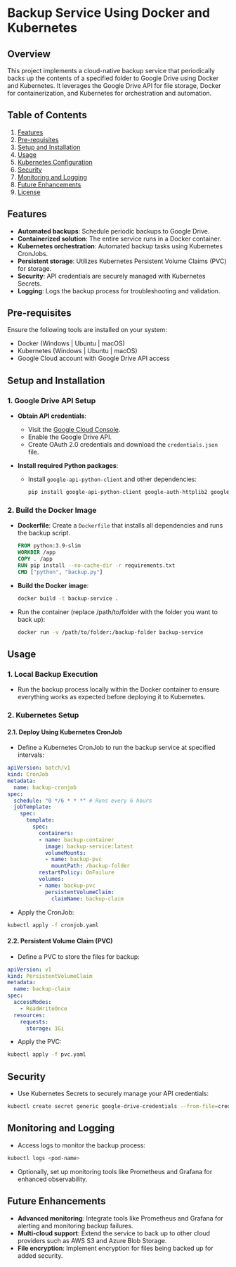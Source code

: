 # Backup Service Using Docker and Kubernetes

## Overview
This project implements a cloud-native backup service that periodically backs up the contents of a specified folder to Google Drive using Docker and Kubernetes. It leverages the Google Drive API for file storage, Docker for containerization, and Kubernetes for orchestration and automation.

## Table of Contents
1. [Features](#features)
2. [Pre-requisites](#pre-requisites)
3. [Setup and Installation](#setup-and-installation)
4. [Usage](#usage)
5. [Kubernetes Configuration](#kubernetes-configuration)
6. [Security](#security)
7. [Monitoring and Logging](#monitoring-and-logging)
8. [Future Enhancements](#future-enhancements)
9. [License](#license)

## Features
- **Automated backups**: Schedule periodic backups to Google Drive.
- **Containerized solution**: The entire service runs in a Docker container.
- **Kubernetes orchestration**: Automated backup tasks using Kubernetes CronJobs.
- **Persistent storage**: Utilizes Kubernetes Persistent Volume Claims (PVC) for storage.
- **Security**: API credentials are securely managed with Kubernetes Secrets.
- **Logging**: Logs the backup process for troubleshooting and validation.

## Pre-requisites
Ensure the following tools are installed on your system:
- Docker (Windows | Ubuntu | macOS)
- Kubernetes (Windows | Ubuntu | macOS)
- Google Cloud account with Google Drive API access

## Setup and Installation
### 1. Google Drive API Setup
- **Obtain API credentials**:
  - Visit the [Google Cloud Console](https://console.cloud.google.com/).
  - Enable the Google Drive API.
  - Create OAuth 2.0 credentials and download the `credentials.json` file.
  
- **Install required Python packages**:
  - Install `google-api-python-client` and other dependencies:
    ```bash
    pip install google-api-python-client google-auth-httplib2 google-auth-oauthlib
    ```

### 2. Build the Docker Image
- **Dockerfile**:
  Create a `Dockerfile` that installs all dependencies and runs the backup script.
  
  ```Dockerfile
  FROM python:3.9-slim
  WORKDIR /app
  COPY . /app
  RUN pip install --no-cache-dir -r requirements.txt
  CMD ["python", "backup.py"]
  ```
- **Build the Docker image**:
  ```bash
  docker build -t backup-service .
  ```
- Run the container (replace /path/to/folder with the folder you want to back up):
  ```bash
  docker run -v /path/to/folder:/backup-folder backup-service
  ```

## Usage

### 1. Local Backup Execution
- Run the backup process locally within the Docker container to ensure everything works as expected before deploying it to Kubernetes.

### 2. Kubernetes Setup

#### 2.1. Deploy Using Kubernetes CronJob
- Define a Kubernetes CronJob to run the backup service at specified intervals:

```yaml
apiVersion: batch/v1
kind: CronJob
metadata:
  name: backup-cronjob
spec:
  schedule: "0 */6 * * *" # Runs every 6 hours
  jobTemplate:
    spec:
      template:
        spec:
          containers:
          - name: backup-container
            image: backup-service:latest
            volumeMounts:
            - name: backup-pvc
              mountPath: /backup-folder
          restartPolicy: OnFailure
          volumes:
          - name: backup-pvc
            persistentVolumeClaim:
              claimName: backup-claim
```

- Apply the CronJob:

```bash
kubectl apply -f cronjob.yaml
```

#### 2.2. Persistent Volume Claim (PVC)
- Define a PVC to store the files for backup:

```yaml
apiVersion: v1
kind: PersistentVolumeClaim
metadata:
  name: backup-claim
spec:
  accessModes:
    - ReadWriteOnce
  resources:
    requests:
      storage: 1Gi
```

- Apply the PVC:

```bash
kubectl apply -f pvc.yaml
```

## Security
- Use Kubernetes Secrets to securely manage your API credentials:

```bash
kubectl create secret generic google-drive-credentials --from-file=credentials.json
```

## Monitoring and Logging
- Access logs to monitor the backup process:

```bash
kubectl logs <pod-name>
```

- Optionally, set up monitoring tools like Prometheus and Grafana for enhanced observability.

## Future Enhancements
- **Advanced monitoring**: Integrate tools like Prometheus and Grafana for alerting and monitoring backup failures.
- **Multi-cloud support**: Extend the service to back up to other cloud providers such as AWS S3 and Azure Blob Storage.
- **File encryption**: Implement encryption for files being backed up for added security.

